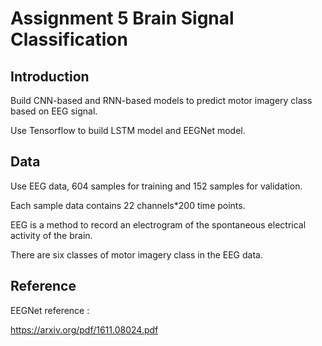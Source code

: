 # Assignment 5 Brain Signal Classification

## Introduction

Build CNN-based and RNN-based models to predict motor imagery class based on EEG signal.

Use Tensorflow to build LSTM model and EEGNet model.

## Data

Use EEG data, 604 samples for training and 152 samples for validation.

Each sample data contains 22 channels*200 time points.

EEG is a method to record an electrogram of the spontaneous electrical activity of the brain.

There are six classes of motor imagery class in the EEG data.

## Reference

EEGNet reference :

https://arxiv.org/pdf/1611.08024.pdf


